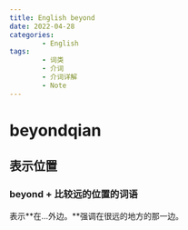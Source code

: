 ```yaml
---
title: English beyond
date: 2022-04-28
categories:
        - English
tags:
        - 词类
        - 介词
        - 介词详解
        - Note
---
```


# beyondqian

## 表示位置

### beyond + 比较远的位置的词语

表示**在...外边。**强调在很远的地方的那一边。
